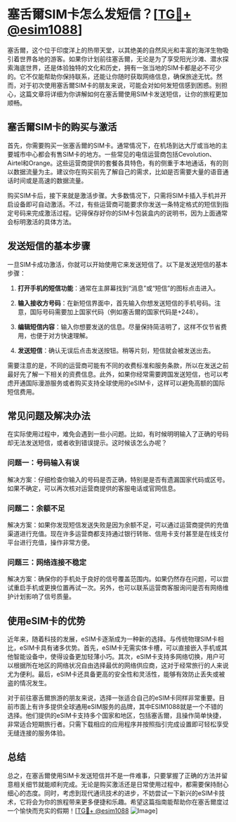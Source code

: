 # 塞舌爾SIM卡怎么发短信？[[TG💪+ @esim1088](https://t.me/s/esim1088)]

塞舌爾，这个位于印度洋上的热带天堂，以其绝美的自然风光和丰富的海洋生物吸引着世界各地的游客。如果你计划前往塞舌爾，无论是为了享受阳光沙滩、潜水探索海底世界，还是体验独特的文化和历史，拥有一张当地的SIM卡都是必不可少的。它不仅能帮助你保持联系，还能让你随时获取网络信息，确保旅途无忧。然而，对于初次使用塞舌爾SIM卡的朋友来说，可能会对如何发短信感到困惑。别担心，这篇文章将详细为你讲解如何在塞舌爾使用SIM卡发送短信，让你的旅程更加顺畅。

## 塞舌爾SIM卡的购买与激活

首先，你需要购买一张塞舌爾的SIM卡。通常情况下，在机场到达大厅或当地的主要城市中心都会有售SIM卡的地方。一些常见的电信运营商包括Cevolution、Airtel和Orange。这些运营商提供的套餐各具特色，有的侧重于本地通话，有的则以数据流量为主。建议你在购买前先了解自己的需求，比如是否需要大量的语音通话时间或是高速的数据流量。

购买SIM卡后，接下来就是激活步骤。大多数情况下，只需将SIM卡插入手机并开启设备即可自动激活。不过，有些运营商可能要求你发送一条特定格式的短信到指定号码来完成激活过程。记得保存好你的SIM卡包装盒内的说明书，因为上面通常会标明激活的具体方法。

## 发送短信的基本步骤

一旦SIM卡成功激活，你就可以开始使用它来发送短信了。以下是发送短信的基本步骤：

1. **打开手机的短信功能**：通常在主屏幕找到“消息”或“短信”的图标点击进入。
   
2. **输入接收方号码**：在新短信界面中，首先输入你想发送短信的手机号码。注意，国际号码需要加上国家代码（例如塞舌爾的国家代码是+248）。

3. **编辑短信内容**：输入你想要发送的信息。尽量保持简洁明了，这样不仅节省费用，也便于对方快速理解。

4. **发送短信**：确认无误后点击发送按钮。稍等片刻，短信就会被发送出去。

需要注意的是，不同的运营商可能有不同的收费标准和服务条款，所以在发送之前最好先了解一下相关的资费信息。此外，如果你经常需要跨国发送短信，也可以考虑开通国际漫游服务或者购买支持全球使用的eSIM卡，这样可以避免高额的国际短信费用。

## 常见问题及解决办法

在实际使用过程中，难免会遇到一些小问题。比如，有时候明明输入了正确的号码却无法发送短信，或者收到错误提示。这时候该怎么办呢？

### 问题一：号码输入有误
解决方案：仔细检查你输入的号码是否正确，特别是是否有遗漏国家代码或区号。如果不确定，可以再次核对运营商提供的客服电话或官网信息。

### 问题二：余额不足
解决方案：如果你发现短信发送失败是因为余额不足，可以通过运营商提供的充值渠道进行充值。现在许多运营商都支持通过银行转账、信用卡支付甚至是在线支付平台进行充值，操作非常方便。

### 问题三：网络连接不稳定
解决方案：确保你的手机处于良好的信号覆盖范围内。如果仍然存在问题，可以尝试重启手机或更换位置再试一次。另外，也可以联系运营商客服询问是否有网络维护计划影响了信号质量。

## 使用eSIM卡的优势

近年来，随着科技的发展，eSIM卡逐渐成为一种新的选择。与传统物理SIM卡相比，eSIM卡具有诸多优势。首先，eSIM卡无需实体卡槽，可以直接嵌入手机或其他智能设备中，使得设备更加轻薄小巧。其次，eSIM卡支持多网络切换，用户可以根据所在地区的网络状况自由选择最优的网络供应商，这对于经常旅行的人来说尤为便利。最后，eSIM卡还具备更高的安全性和灵活性，能够有效防止丢失或被盗的情况发生。

对于前往塞舌爾旅游的朋友来说，选择一张适合自己的eSIM卡同样非常重要。目前市面上有许多提供全球通用eSIM服务的品牌，其中ESIM1088就是一个不错的选择。他们提供的eSIM卡支持多个国家和地区，包括塞舌爾，且操作简单快捷，非常适合短期旅行者。只需下载相应的应用程序并按照指引完成设置即可轻松享受无缝连接的服务体验。

## 总结

总之，在塞舌爾使用SIM卡发送短信并不是一件难事，只要掌握了正确的方法并留意相关细节就能顺利完成。无论是购买激活还是日常使用过程中，都需要保持耐心细心的态度。同时，考虑到现代通讯技术的进步，不妨尝试一下新兴的eSIM卡技术，它将会为你的旅程带来更多便捷和乐趣。希望这篇指南能帮助你在塞舌爾度过一个愉快而充实的假期！[[TG💪+ @esim1088](https://t.me/s/esim1088) ![Image](https://i.postimg.cc/4NQfJmqS/Snipaste-2025-05-13-00-14-12.png)]